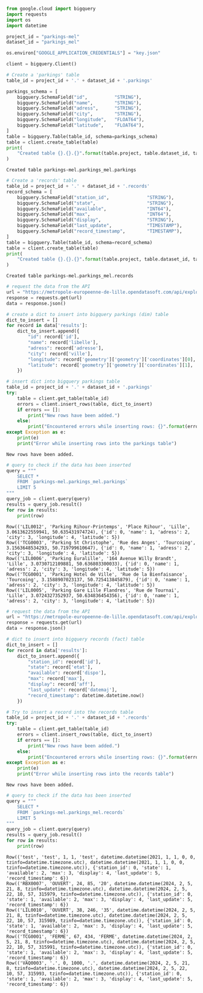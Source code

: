 ```python
from google.cloud import bigquery
import requests
import os
import datetime
```


```python
project_id = "parkings-mel"
dataset_id = "parkings_mel"

os.environ["GOOGLE_APPLICATION_CREDENTIALS"] = "key.json"
```


```python
client = bigquery.Client()
```


```python
# Create a 'parkings' table
table_id = project_id + '.' + dataset_id + '.parkings'

parkings_schema = [
    bigquery.SchemaField("id",          "STRING"),
    bigquery.SchemaField("name",        "STRING"),
    bigquery.SchemaField("adress",      "STRING"),
    bigquery.SchemaField("city",        "STRING"),
    bigquery.SchemaField("longitude",   "FLOAT64"),
    bigquery.SchemaField("latitude",    "FLOAT64"),
]
table = bigquery.Table(table_id, schema=parkings_schema)
table = client.create_table(table)
print(
    "Created table {}.{}.{}".format(table.project, table.dataset_id, table.table_id)
)

```

    Created table parkings-mel.parkings_mel.parkings



```python
# Create a 'records' table
table_id = project_id + '.' + dataset_id + '.records'
record_schema = [
    bigquery.SchemaField("station_id",              "STRING"),
    bigquery.SchemaField("state",                   "STRING"),
    bigquery.SchemaField("available",               "INT64"),
    bigquery.SchemaField("max",                     "INT64"),
    bigquery.SchemaField("display",                 "STRING"),
    bigquery.SchemaField("last_update",             "TIMESTAMP"),
    bigquery.SchemaField("record_timestamp",        "TIMESTAMP"),
]
table = bigquery.Table(table_id, schema=record_schema)
table = client.create_table(table)
print(
    "Created table {}.{}.{}".format(table.project, table.dataset_id, table.table_id)
)

```

    Created table parkings-mel.parkings_mel.records



```python
# request the data from the API
url = "https://metropole-europeenne-de-lille.opendatasoft.com/api/explore/v2.1/catalog/datasets/disponibilite-parkings/records?limit=100"
response = requests.get(url)
data = response.json()
```


```python
# create a dict to insert into bigquery parkings (dim) table
dict_to_insert = []
for record in data['results']:
    dict_to_insert.append({
        "id": record['id'],
        "name": record['libelle'],
        "adress": record['adresse'],
        "city": record['ville'],
        "longitude": record['geometry']['geometry']['coordinates'][0],
        "latitude": record['geometry']['geometry']['coordinates'][1],
    })
```


```python
# insert dict into bigquery parkings table
table_id = project_id + '.' + dataset_id + '.parkings'
try:
    table = client.get_table(table_id)
    errors = client.insert_rows(table, dict_to_insert)
    if errors == []:
        print("New rows have been added.")
    else:
        print("Encountered errors while inserting rows: {}".format(errors))
except Exception as e:
    print(e)
    print("Error while inserting rows into the parkings table")

```

    New rows have been added.



```python
# query to check if the data has been inserted
query = """
    SELECT *
    FROM `parkings-mel.parkings_mel.parkings`
    LIMIT 5
"""
query_job = client.query(query)
results = query_job.result()
for row in results:
    print(row)
```

    Row(('LIL0012', 'Parking Rihour-Printemps', 'Place Rihour', 'Lille', 3.0613622559941, 50.635431974724), {'id': 0, 'name': 1, 'adress': 2, 'city': 3, 'longitude': 4, 'latitude': 5})
    Row(('TCG0003', 'Parking St Christophe', 'Rue des Anges', 'Tourcoing', 3.1563648534293, 50.719799610647), {'id': 0, 'name': 1, 'adress': 2, 'city': 3, 'longitude': 4, 'latitude': 5})
    Row(('LIL0006', 'Parking Euralille', '164 Avenue Willy Brandt', 'Lille', 3.0730712109881, 50.636803300033), {'id': 0, 'name': 1, 'adress': 2, 'city': 3, 'longitude': 4, 'latitude': 5})
    Row(('TCG0001', 'Parking Hotel de Ville', 'Rue de la Bienfaisance', 'Tourcoing', 3.1588907023137, 50.725413845879), {'id': 0, 'name': 1, 'adress': 2, 'city': 3, 'longitude': 4, 'latitude': 5})
    Row(('LIL0005', 'Parking Gare Lille Flandres', 'Rue de Tournai', 'Lille', 3.0724327352937, 50.634836454356), {'id': 0, 'name': 1, 'adress': 2, 'city': 3, 'longitude': 4, 'latitude': 5})



```python
# request the data from the API
url = "https://metropole-europeenne-de-lille.opendatasoft.com/api/explore/v2.1/catalog/datasets/disponibilite-parkings/records?limit=100"
response = requests.get(url)
data = response.json()

# dict to insert into bigquery records (fact) table
dict_to_insert = []
for record in data['results']:
    dict_to_insert.append({
        "station_id": record['id'],
        "state": record['etat'],
        "available": record['dispo'],
        "max": record['max'],
        "display": record['aff'],
        "last_update": record['datemaj'],
        "record_timestamp": datetime.datetime.now()
    })
```


```python
# Try to insert a record into the records table
table_id = project_id + '.' + dataset_id + '.records'
try:
    table = client.get_table(table_id)
    errors = client.insert_rows(table, dict_to_insert)
    if errors == []:
        print("New rows have been added.")
    else:
        print("Encountered errors while inserting rows: {}".format(errors))
except Exception as e:
    print(e)
    print("Error while inserting rows into the records table")
```

    New rows have been added.



```python
# query to check if the data has been inserted
query = """
    SELECT *
    FROM `parkings-mel.parkings_mel.records`
    LIMIT 5
"""
query_job = client.query(query)
results = query_job.result()
for row in results:
    print(row)
```

    Row(('test', 'test', 1, 1, 'test', datetime.datetime(2021, 1, 1, 0, 0, tzinfo=datetime.timezone.utc), datetime.datetime(2021, 1, 1, 0, 0, tzinfo=datetime.timezone.utc)), {'station_id': 0, 'state': 1, 'available': 2, 'max': 3, 'display': 4, 'last_update': 5, 'record_timestamp': 6})
    Row(('RBX0007', 'OUVERT', 24, 85, '20', datetime.datetime(2024, 2, 5, 21, 8, tzinfo=datetime.timezone.utc), datetime.datetime(2024, 2, 5, 22, 10, 57, 315979, tzinfo=datetime.timezone.utc)), {'station_id': 0, 'state': 1, 'available': 2, 'max': 3, 'display': 4, 'last_update': 5, 'record_timestamp': 6})
    Row(('LIL0010', 'OUVERT', 38, 246, '35', datetime.datetime(2024, 2, 5, 21, 8, tzinfo=datetime.timezone.utc), datetime.datetime(2024, 2, 5, 22, 10, 57, 315989, tzinfo=datetime.timezone.utc)), {'station_id': 0, 'state': 1, 'available': 2, 'max': 3, 'display': 4, 'last_update': 5, 'record_timestamp': 6})
    Row(('TCG0001', 'FERME', 67, 434, 'FERME', datetime.datetime(2024, 2, 5, 21, 8, tzinfo=datetime.timezone.utc), datetime.datetime(2024, 2, 5, 22, 10, 57, 315991, tzinfo=datetime.timezone.utc)), {'station_id': 0, 'state': 1, 'available': 2, 'max': 3, 'display': 4, 'last_update': 5, 'record_timestamp': 6})
    Row(('VAQ0003', '.', 0, 1000, '.', datetime.datetime(2024, 2, 5, 21, 8, tzinfo=datetime.timezone.utc), datetime.datetime(2024, 2, 5, 22, 10, 57, 315993, tzinfo=datetime.timezone.utc)), {'station_id': 0, 'state': 1, 'available': 2, 'max': 3, 'display': 4, 'last_update': 5, 'record_timestamp': 6})



```python

```
